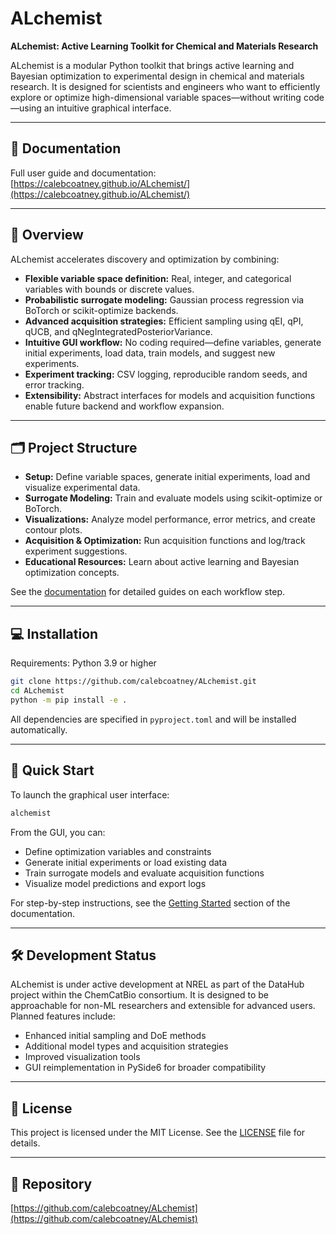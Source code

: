 # ALchemist

**ALchemist: Active Learning Toolkit for Chemical and Materials Research**

ALchemist is a modular Python toolkit that brings active learning and Bayesian optimization to experimental design in chemical and materials research. It is designed for scientists and engineers who want to efficiently explore or optimize high-dimensional variable spaces—without writing code—using an intuitive graphical interface.

---

## 📖 Documentation

Full user guide and documentation:  
[https://calebcoatney.github.io/ALchemist/](https://calebcoatney.github.io/ALchemist/)

---

## 🚀 Overview

ALchemist accelerates discovery and optimization by combining:

- **Flexible variable space definition:** Real, integer, and categorical variables with bounds or discrete values.
- **Probabilistic surrogate modeling:** Gaussian process regression via BoTorch or scikit-optimize backends.
- **Advanced acquisition strategies:** Efficient sampling using qEI, qPI, qUCB, and qNegIntegratedPosteriorVariance.
- **Intuitive GUI workflow:** No coding required—define variables, generate initial experiments, load data, train models, and suggest new experiments.
- **Experiment tracking:** CSV logging, reproducible random seeds, and error tracking.
- **Extensibility:** Abstract interfaces for models and acquisition functions enable future backend and workflow expansion.

---

## 🗂️ Project Structure

- **Setup:** Define variable spaces, generate initial experiments, load and visualize experimental data.
- **Surrogate Modeling:** Train and evaluate models using scikit-optimize or BoTorch.
- **Visualizations:** Analyze model performance, error metrics, and create contour plots.
- **Acquisition & Optimization:** Run acquisition functions and log/track experiment suggestions.
- **Educational Resources:** Learn about active learning and Bayesian optimization concepts.

See the [documentation](https://calebcoatney.github.io/ALchemist/) for detailed guides on each workflow step.

---

## 💻 Installation

Requirements: Python 3.9 or higher

```bash
git clone https://github.com/calebcoatney/ALchemist.git
cd ALchemist
python -m pip install -e .
```

All dependencies are specified in `pyproject.toml` and will be installed automatically.

---

## 🏁 Quick Start

To launch the graphical user interface:

```bash
alchemist
```

From the GUI, you can:

- Define optimization variables and constraints
- Generate initial experiments or load existing data
- Train surrogate models and evaluate acquisition functions
- Visualize model predictions and export logs

For step-by-step instructions, see the [Getting Started](https://calebcoatney.github.io/ALchemist/) section of the documentation.

---

## 🛠️ Development Status

ALchemist is under active development at NREL as part of the DataHub project within the ChemCatBio consortium. It is designed to be approachable for non-ML researchers and extensible for advanced users. Planned features include:

- Enhanced initial sampling and DoE methods
- Additional model types and acquisition strategies
- Improved visualization tools
- GUI reimplementation in PySide6 for broader compatibility

---

## 📄 License

This project is licensed under the MIT License. See the [LICENSE](LICENSE) file for details.

---

## 🔗 Repository

[https://github.com/calebcoatney/ALchemist](https://github.com/calebcoatney/ALchemist)

